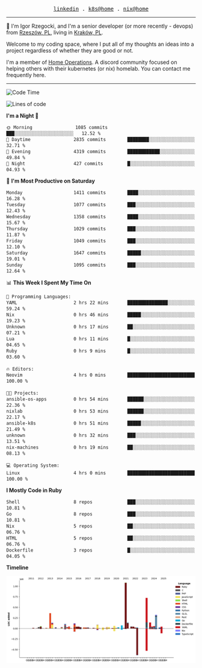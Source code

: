 <p align="center">
  <samp>
    <a href="https://www.linkedin.com/in/ajgon">linkedin</a> .
    <a href="https://github.com/deedee-ops/k8s-gitops">k8s@home</a> .
    <a href="https://github.com/deedee-ops/nixlab">nix@home</a>
  </samp>
</p>

----------------------------------------------------------------

:wave: I'm Igor Rzegocki, and I'm a senior developer (or more recently - devops) from [Rzeszów, PL](https://en.wikipedia.org/wiki/Rzesz%C3%B3w), living in [Kraków, PL](https://en.wikipedia.org/wiki/Krak%C3%B3w).

Welcome to my coding space, where I put all of my thoughts an ideas into a project regardless of whether they are good or not.

I'm a member of [Home Operations](https://discord.gg/home-operations). A discord community focused on helping others with their kubernetes (or nix) homelab. You can contact me frequently here.

----------------------------------------------------------------

<!--START_SECTION:waka-->
![Code Time](http://img.shields.io/badge/Code%20Time-860%20hrs%2012%20mins-blue)

![Lines of code](https://img.shields.io/badge/From%20Hello%20World%20I%27ve%20Written-4.2%20million%20lines%20of%20code-blue)

**I'm a Night 🦉** 

```text
🌞 Morning                1085 commits        ███░░░░░░░░░░░░░░░░░░░░░░   12.52 % 
🌆 Daytime                2835 commits        ████████░░░░░░░░░░░░░░░░░   32.71 % 
🌃 Evening                4319 commits        ████████████░░░░░░░░░░░░░   49.84 % 
🌙 Night                  427 commits         █░░░░░░░░░░░░░░░░░░░░░░░░   04.93 % 
```
📅 **I'm Most Productive on Saturday** 

```text
Monday                   1411 commits        ████░░░░░░░░░░░░░░░░░░░░░   16.28 % 
Tuesday                  1077 commits        ███░░░░░░░░░░░░░░░░░░░░░░   12.43 % 
Wednesday                1358 commits        ████░░░░░░░░░░░░░░░░░░░░░   15.67 % 
Thursday                 1029 commits        ███░░░░░░░░░░░░░░░░░░░░░░   11.87 % 
Friday                   1049 commits        ███░░░░░░░░░░░░░░░░░░░░░░   12.10 % 
Saturday                 1647 commits        █████░░░░░░░░░░░░░░░░░░░░   19.01 % 
Sunday                   1095 commits        ███░░░░░░░░░░░░░░░░░░░░░░   12.64 % 
```


📊 **This Week I Spent My Time On** 

```text
💬 Programming Languages: 
YAML                     2 hrs 22 mins       ███████████████░░░░░░░░░░   59.24 % 
Nix                      0 hrs 46 mins       █████░░░░░░░░░░░░░░░░░░░░   19.23 % 
Unknown                  0 hrs 17 mins       ██░░░░░░░░░░░░░░░░░░░░░░░   07.21 % 
Lua                      0 hrs 11 mins       █░░░░░░░░░░░░░░░░░░░░░░░░   04.65 % 
Ruby                     0 hrs 9 mins        █░░░░░░░░░░░░░░░░░░░░░░░░   03.60 % 

🔥 Editors: 
Neovim                   4 hrs 0 mins        █████████████████████████   100.00 % 

🐱‍💻 Projects: 
ansible-os-apps          0 hrs 54 mins       ██████░░░░░░░░░░░░░░░░░░░   22.36 % 
nixlab                   0 hrs 53 mins       ██████░░░░░░░░░░░░░░░░░░░   22.17 % 
ansible-k8s              0 hrs 51 mins       █████░░░░░░░░░░░░░░░░░░░░   21.49 % 
unknown                  0 hrs 32 mins       ███░░░░░░░░░░░░░░░░░░░░░░   13.51 % 
nix-machines             0 hrs 19 mins       ██░░░░░░░░░░░░░░░░░░░░░░░   08.13 % 

💻 Operating System: 
Linux                    4 hrs 0 mins        █████████████████████████   100.00 % 
```

**I Mostly Code in Ruby** 

```text
Shell                    8 repos             ███░░░░░░░░░░░░░░░░░░░░░░   10.81 % 
Go                       8 repos             ███░░░░░░░░░░░░░░░░░░░░░░   10.81 % 
Nix                      5 repos             ██░░░░░░░░░░░░░░░░░░░░░░░   06.76 % 
HTML                     5 repos             ██░░░░░░░░░░░░░░░░░░░░░░░   06.76 % 
Dockerfile               3 repos             █░░░░░░░░░░░░░░░░░░░░░░░░   04.05 % 
```



**Timeline**

![Lines of Code chart](https://raw.githubusercontent.com/ajgon/ajgon/master/assets/bar_graph.png)


<!--END_SECTION:waka-->
